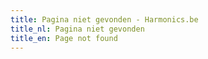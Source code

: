 ```yaml
---
title: Pagina niet gevonden - Harmonics.be
title_nl: Pagina niet gevonden
title_en: Page not found
---
```

